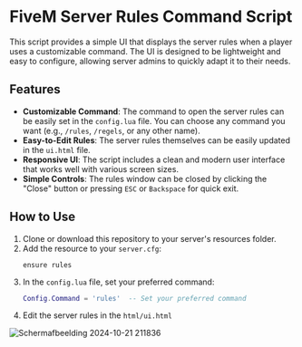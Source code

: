 # FiveM Server Rules Command Script

This script provides a simple UI that displays the server rules when a player uses a customizable command. The UI is designed to be lightweight and easy to configure, allowing server admins to quickly adapt it to their needs.

## Features
- **Customizable Command**: The command to open the server rules can be easily set in the `config.lua` file. You can choose any command you want (e.g., `/rules`, `/regels`, or any other name).
- **Easy-to-Edit Rules**: The server rules themselves can be easily updated in the `ui.html` file.
- **Responsive UI**: The script includes a clean and modern user interface that works well with various screen sizes.
- **Simple Controls**: The rules window can be closed by clicking the "Close" button or pressing `ESC` or `Backspace` for quick exit.

## How to Use
1. Clone or download this repository to your server's resources folder.
2. Add the resource to your `server.cfg`:
   ```
   ensure rules
   ```
3. In the `config.lua` file, set your preferred command:
   ```lua
   Config.Command = 'rules'  -- Set your preferred command
   ```
4. Edit the server rules in the `html/ui.html`


![Schermafbeelding 2024-10-21 211836](https://github.com/user-attachments/assets/0fe9b507-ce8d-429b-aade-ff3a076a0e39)
